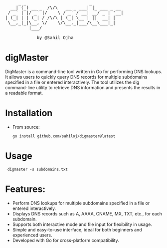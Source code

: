 <pre>
     _ _                        _            
  __| (_) __ _  /\/\   __ _ ___| |_ ___ _ __ 
 / _` | |/ _` |/    \ / _` / __| __/ _ | '__|
| (_| | | (_| / /\/\ | (_| \__ | ||  __| |   
 \__,_|_|\__, \/    \/\__,_|___/\__\___|_|   
         |___/                               

            by @Sahil Ojha
</pre>
# digMaster
DigMaster is a command-line tool written in Go for performing DNS lookups. It allows users to quickly query DNS records for multiple subdomains specified in a file or entered interactively. The tool utilizes the dig command-line utility to retrieve DNS information and presents the results in a readable format.

# Installation
* From source:
  ```From source:
  go install github.com/sahiloj/digmaster@latest
  ```
# Usage
   ```
    digmaster -s subdomains.txt
   ```

# Features:

* Perform DNS lookups for multiple subdomains specified in a file or entered interactively.
* Displays DNS records such as A, AAAA, CNAME, MX, TXT, etc., for each subdomain.
* Supports both interactive mode and file input for flexibility in usage.
* Simple and easy-to-use interface, ideal for both beginners and experienced users.
* Developed with Go for cross-platform compatibility.
